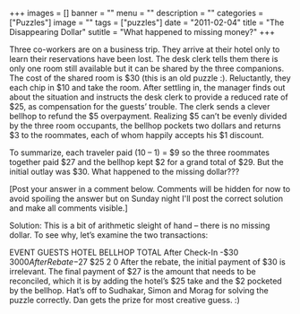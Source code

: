 +++
images = []
banner = ""
menu = ""
description = ""
categories = ["Puzzles"]
image = ""
tags = ["puzzles"]
date = "2011-02-04"
title = "The Disappearing Dollar"
sutitle = "What happened to missing money?"
+++

Three co-workers are on a business trip. They arrive at their hotel only to learn their reservations have been lost. The desk clerk tells them there is only one room still available but it can be shared by the three companions. The cost of the shared room is $30 (this is an old puzzle :). Reluctantly, they each chip in $10 and take the room. After settling in, the manager finds out about the situation and instructs the desk clerk to provide a reduced rate of $25, as compensation for the guests’ trouble. The clerk sends a clever bellhop to refund the $5 overpayment. Realizing $5 can’t be evenly divided by the three room occupants, the bellhop pockets two dollars and returns $3 to the roommates, each of whom happily accepts his $1 discount.

To summarize, each traveler paid (10 – 1) = $9 so the three roommates together paid $27 and the bellhop kept $2 for a grand total of $29. But the initial outlay was $30. What happened to the missing dollar???

[Post your answer in a comment below. Comments will be hidden for now to avoid spoiling the answer but on Sunday night I'll post the correct solution and make all comments visible.]

Solution: This is a bit of arithmetic sleight of hand – there is no missing dollar. To see why, let’s examine the two transactions:

EVENT	GUESTS	HOTEL	BELLHOP	TOTAL
After Check-In	-$30	$30	0	0
After Rebate	-$27	$25	2	0
After the rebate, the initial payment of $30 is irrelevant. The final payment of $27 is the amount that needs to be reconciled, which it is by adding the hotel’s $25 take and the $2 pocketed by the bellhop. Hat’s off to Sudhakar, Simon and Morag for solving the puzzle correctly. Dan gets the prize for most creative guess. :)
